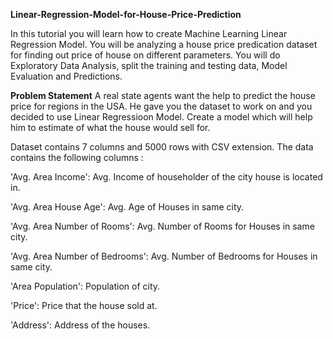 
**Linear-Regression-Model-for-House-Price-Prediction**

In this tutorial you will learn how to create Machine Learning Linear Regression Model. You will be analyzing a house price predication dataset for finding out price of house on different parameters. You will do Exploratory Data Analysis, split the training and testing data, Model Evaluation and Predictions.

**Problem Statement**
A real state agents want the help to predict the house price for regions in the USA. He gave you the dataset to work on and you decided to use Linear Regressioon Model. Create a model which will help him to estimate of what the house would sell for.

Dataset contains 7 columns and 5000 rows with CSV extension. The data contains the following columns :

'Avg. Area Income': Avg. Income of householder of the city house is located in.

'Avg. Area House Age': Avg. Age of Houses in same city.

'Avg. Area Number of Rooms': Avg. Number of Rooms for Houses in same city.

'Avg. Area Number of Bedrooms': Avg. Number of Bedrooms for Houses in same city.

'Area Population': Population of city.

'Price': Price that the house sold at.

'Address': Address of the houses.

